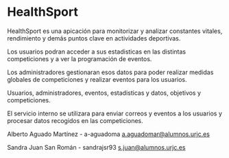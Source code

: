 # HealthSport

HealthSport es una apicación para monitorizar y analizar constantes vitales, rendimiento y demás puntos clave en actividades deportivas.

Los usuarios podran acceder a sus estadisticas en las distintas competiciones y a ver la programación de eventos.

Los administradores gestionaran esos datos para poder realizar medidas globales de competiciones y realizar eventos para los usuarios.

Usuarios, administradores, eventos, estadisticas y datos, objetivos y competiciones.

El servicio interno se utilizara para enviar correos y eventos a los usuarios y procesar datos recogidos en las competiciones.

Alberto Aguado Martínez - a-aguadoma a.aguadomar@alumnos.urjc.es

Sandra Juan San Román - sandrajsr93 s.juan@alumnos.urjc.es
